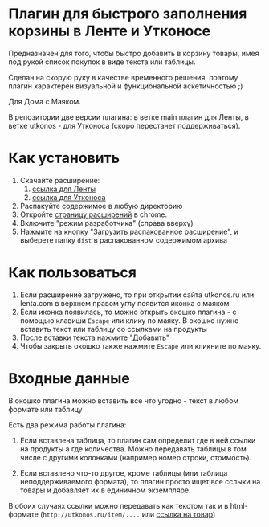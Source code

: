 # Плагин для быстрого заполнения корзины в Ленте и Утконосе

Предназначен для того, чтобы быстро добавить в корзину товары, имея под рукой список покупок в виде текста или таблицы.

Сделан на скорую руку в качестве временного решения, поэтому плагин характерен визуальной и функциональной аскетичностью
;)

Для Дома с Маяком.

В репозитории две версии плагина: в ветке main плагин для Ленты, в ветке utkonos - для Утконоса (скоро перестанет поддерживаться).

# Как установить

1. Скачайте расширение:
    1. [ссылка для Ленты](https://github.com/alexey-sveshnikov/mayak-pokupki/archive/refs/heads/main.zip)
    1. [ссылка для Утконоса](https://github.com/alexey-sveshnikov/mayak-pokupki/archive/refs/heads/utkonos.zip)
2. Распакуйте содержимое в любую директорию
2. Откройте [страницу расширений](chrome://extensions/) в chrome.
2. Включите "режим разработчика" (справа вверху)
3. Нажмите на кнопку "Загрузить распакованное расширение", и выберете папку `dist` в распакованном содержимом архива

# Как пользоваться

1. Если расширение загружено, то при открытии сайта utkonos.ru или lenta.com в верхнем правом углу появится иконка с маяком
2. Если иконка появилась, то можно открыть окошко плагина - с помощью клавиши `Escape` или клику по маяку. В окошко
   нужно вставить текст или таблицу со ссылками на продукты
3. После вставки текста нажмите "Добавить"
4. Чтобы закрыть окошко также нажмите `Escape` или кликните по маяку.

# Входные данные

В окошко плагина можно вставить все что угодно - текст в любом формате или таблицу

Есть два режима работы плагина:

1. Если вставлена таблица, то плагин сам определит где в ней ссылки на продукты а где количества.
   Можно передавать таблицы в том числе с другими колонками (например номер строки, стоимость).

2. Если вставлено что-то другое, кроме таблицы (или таблица неподдерживаемого формата),
   то плагин просто ищет все сслыки на товары и добавляет их в единичном экземпляре.

В обоих случаях ссылки можно передавать как текстом так и в html-формате (`http://utkonos.ru/item/....`
или [ссылка на товар](https://www.utkonos.ru/item/2013197/banany-1-3-1-7-kg))
